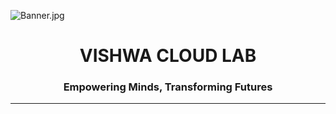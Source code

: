 ![Banner.jpg](https://i.postimg.cc/9MmHmwV6/Banner.jpg)

<h1 align="center" >VISHWA CLOUD LAB</h1>
<h3 align="center">Empowering Minds, Transforming Futures</h3>

---
